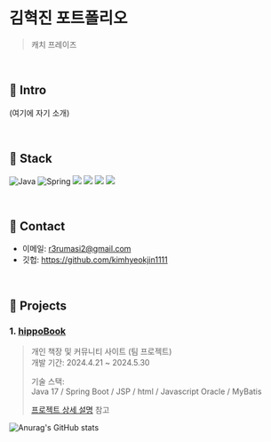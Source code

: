# 김혁진 포트폴리오
>캐치 프레이즈

</br>

## :pushpin: Intro
(여기에 자기 소개)

</br>

## :pushpin: Stack

![Java](https://img.shields.io/badge/java-%23ED8B00.svg?style=for-the-badge&logo=openjdk&logoColor=white)
![Spring](https://img.shields.io/badge/spring-%236DB33F.svg?style=for-the-badge&logo=spring&logoColor=white)
<img src="https://img.shields.io/badge/Python-3776AB?style=for-the-badge&logo=Python&logoColor=white">
<img src="https://img.shields.io/badge/Python-#F7DF1E?style=for-the-badge&logo=javascript&logoColor=white">
<img src="https://img.shields.io/badge/Python-3776AB?style=for-the-badge&logo=Python&logoColor=white">
<img src="https://img.shields.io/badge/Python-3776AB?style=for-the-badge&logo=Python&logoColor=white">

</br>

## :pushpin: Contact
- 이메일: r3rumasi2@gmail.com
- 깃헙: https://github.com/kimhyeokjin1111

</br>

## :pushpin: Projects
### 1. [hippoBook](https://github.com/Integerous/goQuality)
>개인 책장 및 커뮤니티 사이트 (팀 프로젝트)  
>개발 기간: 2024.4.21 ~ 2024.5.30 
>  
>기술 스택:  
>Java 17 / Spring Boot / JSP / html / Javascript
>Oracle / MyBatis
>  
>[프로젝트 상세 설명](README2.md) 참고



![Anurag's GitHub stats](https://github-readme-stats.vercel.app/api?username=kimhyeokjin1111&show_icons=true&theme=radical)
